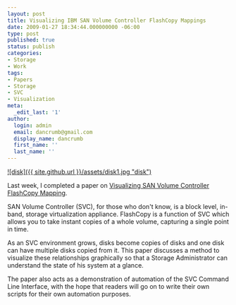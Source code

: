 ```yaml
---
layout: post
title: Visualizing IBM SAN Volume Controller FlashCopy Mappings
date: 2009-01-27 18:34:44.000000000 -06:00
type: post
published: true
status: publish
categories:
- Storage
- Work
tags:
- Papers
- Storage
- SVC
- Visualization
meta:
  _edit_last: '1'
author:
  login: admin
  email: dancrumb@gmail.com
  display_name: dancrumb
  first_name: ''
  last_name: ''
---
```

[![disk]({{ site.github.url }}/assets/disk1.jpg "disk")](/wp-content/uploads/2009/01/disk1.jpg)

Last week, I completed a paper on [Visualizing SAN Volume Controller FlashCopy Mapping](/papers/visualfcms/visualisefcms.pdf).

SAN Volume Controller (SVC), for those who don't know, is a block level, in-band, storage virtualization appliance. FlashCopy is a function of SVC which allows you to take instant copies of a whole volume, capturing a single point in time.

As an SVC environment grows, disks become copies of disks and one disk can have multiple disks copied from it. This paper discusses a method to visualize these relationships graphically so that a Storage Administrator can understand the state of his system at a glance.

The paper also acts as a demonstration of automation of the SVC Command Line Interface, with the hope that readers will go on to write their own scripts for their own automation purposes.
